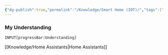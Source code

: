 ```yaml
---
{"dg-publish":true,"permalink":"/Knowledge/Smart Home (IOT)/","tags":["automation/home"]}
---
```


### My Understanding
```meta-bind
INPUT[progressBar:Understanding]
```

[[Knowledge/Home Assistants\|Home Assistants]] 
